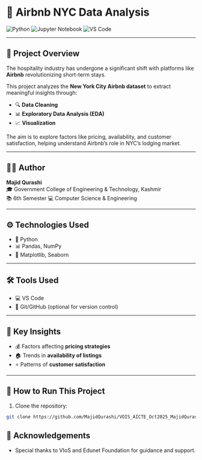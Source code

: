 # 🏨 Airbnb NYC Data Analysis

![Python](https://img.shields.io/badge/Python-3.11-blue?logo=python&logoColor=white) 
![Jupyter Notebook](https://img.shields.io/badge/Jupyter-Notebook-orange?logo=jupyter&logoColor=white)
![VS Code](https://img.shields.io/badge/VS%20Code-1.79-blue?logo=visual-studio-code&logoColor=white)

---

## 📌 Project Overview
The hospitality industry has undergone a significant shift with platforms like **Airbnb** revolutionizing short-term stays.  

This project analyzes the **New York City Airbnb dataset** to extract meaningful insights through:  
- 🔍 **Data Cleaning**  
- 📊 **Exploratory Data Analysis (EDA)**  
- 📈 **Visualization**  

The aim is to explore factors like pricing, availability, and customer satisfaction, helping understand Airbnb’s role in NYC’s lodging market.

---

## 👨‍💻 Author
**Majid Qurashi**  
🎓 Government College of Engineering & Technology, Kashmir  
📚 6th Semester 
💻 Computer Science & Engineering  

---

## ⚙️ Technologies Used
- 🐍 Python    
- 📊 Pandas, NumPy  
- 🎨 Matplotlib, Seaborn  

---

## 🛠️ Tools Used
- 💻 VS Code  
- 📂 Git/GitHub (optional for version control)  

---

## 🎯 Key Insights
- 💰 Factors affecting **pricing strategies**  
- 🏠 Trends in **availability of listings**  
- ⭐ Patterns of **customer satisfaction**  

---

## 🚀 How to Run This Project
1. Clone the repository:  
```bash
git clone https://github.com/MajidQurashi/VOIS_AICTE_Oct2025_MajidQurashi.git
```
## 🙏 Acknowledgements

- Special thanks to VIoS and Edunet Foundation for guidance and support.
